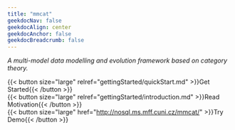 ```yaml
---
title: "mmcat"
geekdocNav: false
geekdocAlign: center
geekdocAnchor: false
geekdocBreadcrumb: false
---
```


*A multi-model data modelling and evolution framework based on category theory.*

{{< button size="large" relref="gettingStarted/quickStart.md" >}}Get Started{{< /button >}}
<br />
{{< button size="large" relref="gettingStarted/introduction.md" >}}Read Motivation{{< /button >}}
<br />
{{< button size="large" href="http://nosql.ms.mff.cuni.cz/mmcat/" >}}Try Demo{{< /button >}}
